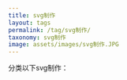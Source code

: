 ```yaml
---
title: svg制作
layout: tags
permalink: /tag/svg制作/
taxonomy: svg制作
image: assets/images/svg制作.JPG
---
```


分类以下svg制作：